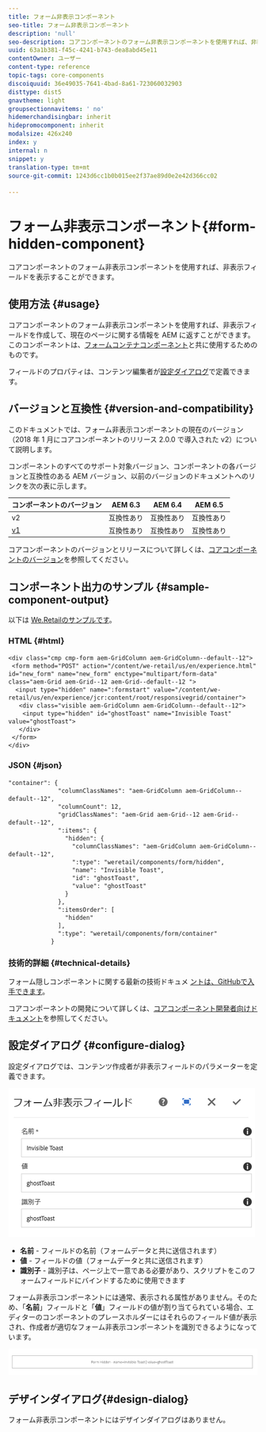 ```yaml
---
title: フォーム非表示コンポーネント
seo-title: フォーム非表示コンポーネント
description: 'null'
seo-description: コアコンポーネントのフォーム非表示コンポーネントを使用すれば、非表示フィールドを表示することができます。
uuid: 63a1b381-f45c-4241-b743-dea8abd45e11
contentOwner: ユーザー
content-type: reference
topic-tags: core-components
discoiquuid: 36e49035-7641-4bad-8a61-723060032903
disttype: dist5
gnavtheme: light
groupsectionnavitems: ' no'
hidemerchandisingbar: inherit
hidepromocomponent: inherit
modalsize: 426x240
index: y
internal: n
snippet: y
translation-type: tm+mt
source-git-commit: 1243d6cc1b0b015ee2f37ae89d0e2e42d366cc02

---
```



# フォーム非表示コンポーネント{#form-hidden-component}

コアコンポーネントのフォーム非表示コンポーネントを使用すれば、非表示フィールドを表示することができます。

## 使用方法 {#usage}

コアコンポーネントのフォーム非表示コンポーネントを使用すれば、非表示フィールドを作成して、現在のページに関する情報を AEM に返すことができます。このコンポーネントは、[フォームコンテナコンポーネント](form-container.md)と共に使用するためのものです。

フィールドのプロパティは、コンテンツ編集者が[設定ダイアログ](form-hidden.md)で定義できます。

## バージョンと互換性 {#version-and-compatibility}

このドキュメントでは、フォーム非表示コンポーネントの現在のバージョン（2018 年 1 月にコアコンポーネントのリリース 2.0.0 で導入された v2）について説明します。

コンポーネントのすべてのサポート対象バージョン、コンポーネントの各バージョンと互換性のある AEM バージョン、以前のバージョンのドキュメントへのリンクを次の表に示します。

| コンポーネントのバージョン | AEM 6.3 | AEM 6.4 | AEM 6.5 |
|--- |--- |--- |--- |
| v2 | 互換性あり | 互換性あり | 互換性あり |
| [v1](form-hidden-v1.md) | 互換性あり | 互換性あり | 互換性あり |

コアコンポーネントのバージョンとリリースについて詳しくは、[コアコンポーネントのバージョン](versions.md)を参照してください。

## コンポーネント出力のサンプル {#sample-component-output}

以下は [We.Retailのサンプルです](https://helpx.adobe.com/experience-manager/6-5/sites/developing/using/we-retail.html)。

### HTML {#html}

```
<div class="cmp cmp-form aem-GridColumn aem-GridColumn--default--12">
 <form method="POST" action="/content/we-retail/us/en/experience.html" id="new_form" name="new_form" enctype="multipart/form-data" class="aem-Grid aem-Grid--12 aem-Grid--default--12 ">
  <input type="hidden" name=":formstart" value="/content/we-retail/us/en/experience/jcr:content/root/responsivegrid/container">
   <div class="visible aem-GridColumn aem-GridColumn--default--12">
    <input type="hidden" id="ghostToast" name="Invisible Toast" value="ghostToast">
   </div>
 </form>
</div>
```

### JSON {#json}

```
"container": {
              "columnClassNames": "aem-GridColumn aem-GridColumn--default--12",
              "columnCount": 12,
              "gridClassNames": "aem-Grid aem-Grid--12 aem-Grid--default--12",
              ":items": {
                "hidden": {
                  "columnClassNames": "aem-GridColumn aem-GridColumn--default--12",
                  ":type": "weretail/components/form/hidden",
                  "name": "Invisible Toast",
                  "id": "ghostToast",
                  "value": "ghostToast"
                }
              },
              ":itemsOrder": [
                "hidden"
              ],
              ":type": "weretail/components/form/container"
            }
```

### 技術的詳細 {#technical-details}

フォーム隠しコンポーネントに関する最新の技術ドキュメ [ントは、GitHubで入手できます](https://github.com/adobe/aem-core-wcm-components/blob/master/content/src/content/jcr_root/apps/core/wcm/components/form/hidden/v2/hidden)。

コアコンポーネントの開発について詳しくは、[コアコンポーネント開発者向けドキュメント](developing.md)を参照してください。

## 設定ダイアログ {#configure-dialog}

設定ダイアログでは、コンテンツ作成者が非表示フィールドのパラメーターを定義できます。

![](assets/chlimage_1-26.png)

* **名前** - フィールドの名前（フォームデータと共に送信されます）
* **値** - フィールドの値（フォームデータと共に送信されます）
* **識別子** - 識別子は、ページ上で一意である必要があり、スクリプトをこのフォームフィールドにバインドするために使用できます

フォーム非表示コンポーネントには通常、表示される属性がありません。そのため、「**名前**」フィールドと「**値**」フィールドの値が割り当てられている場合、エディターのコンポーネントのプレースホルダーにはそれらのフィールド値が表示され、作成者が適切なフォーム非表示コンポーネントを識別できるようになっています。

![](assets/screenshot_2018-10-19at094927.png)

## デザインダイアログ{#design-dialog}

フォーム非表示コンポーネントにはデザインダイアログはありません。